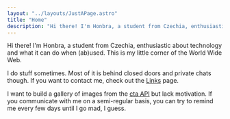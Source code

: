 ```yaml
---
layout: "../layouts/JustAPage.astro"
title: "Home"
description: "Hi there! I'm Honbra, a student from Czechia, enthusiastic about technology and what it can do when (ab)used. This is my little corner of the World Wide Web. I do stuff sometimes. Most of it is behind closed doors and private chats though. If you want to contact me, check out the Links page."
---
```


Hi there! I'm Honbra, a student from Czechia, enthusiastic about technology and what it can do when (ab)used. This is my little corner of the World Wide Web.

I do stuff sometimes. Most of it is behind closed doors and private chats though. If you want to contact me, check out the [Links](/links) page.

I want to build a gallery of images from the [cta API](/cta-api) but lack motivation. If you communicate with me on a semi-regular basis, you can try to remind me every few days until I go mad, I guess.
